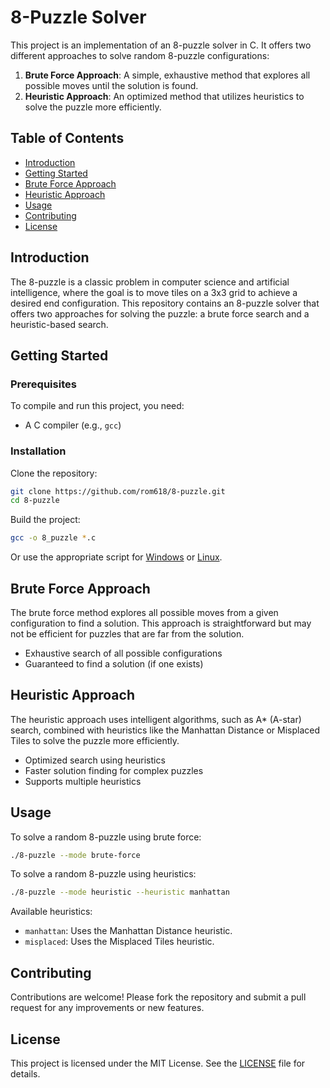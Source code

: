 # 8-Puzzle Solver

This project is an implementation of an 8-puzzle solver in C. It offers two different approaches to solve random 8-puzzle configurations:

1. **Brute Force Approach**: A simple, exhaustive method that explores all possible moves until the solution is found.
2. **Heuristic Approach**: An optimized method that utilizes heuristics to solve the puzzle more efficiently.

## Table of Contents

- [Introduction](#introduction)
- [Getting Started](#getting-started)
- [Brute Force Approach](#brute-force-approach)
- [Heuristic Approach](#heuristic-approach)
- [Usage](#usage)
- [Contributing](#contributing)
- [License](#license)

## Introduction

The 8-puzzle is a classic problem in computer science and artificial intelligence, where the goal is to move tiles on a 3x3 grid to achieve a desired end configuration. This repository contains an 8-puzzle solver that offers two approaches for solving the puzzle: a brute force search and a heuristic-based search.

## Getting Started

### Prerequisites

To compile and run this project, you need:

- A C compiler (e.g., `gcc`)

### Installation

Clone the repository:

```bash
git clone https://github.com/rom618/8-puzzle.git
cd 8-puzzle
```

Build the project:

```bash
gcc -o 8_puzzle *.c
```

Or use the appropriate script for [Windows](compile.bat) or [Linux](compile.sh).

## Brute Force Approach

The brute force method explores all possible moves from a given configuration to find a solution. This approach is straightforward but may not be efficient for puzzles that are far from the solution.

- Exhaustive search of all possible configurations
- Guaranteed to find a solution (if one exists)

## Heuristic Approach

The heuristic approach uses intelligent algorithms, such as A\* (A-star) search, combined with heuristics like the Manhattan Distance or Misplaced Tiles to solve the puzzle more efficiently.

- Optimized search using heuristics
- Faster solution finding for complex puzzles
- Supports multiple heuristics

## Usage

To solve a random 8-puzzle using brute force:

```bash
./8-puzzle --mode brute-force
```

To solve a random 8-puzzle using heuristics:

```bash
./8-puzzle --mode heuristic --heuristic manhattan
```

Available heuristics:

- `manhattan`: Uses the Manhattan Distance heuristic.
- `misplaced`: Uses the Misplaced Tiles heuristic.

## Contributing

Contributions are welcome! Please fork the repository and submit a pull request for any improvements or new features.

## License

This project is licensed under the MIT License. See the [LICENSE](LICENSE) file for details.
